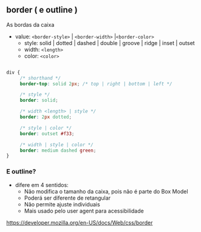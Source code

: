 ## border ( e outline )

As bordas da caixa

- value: `<border-style>` | `<border-width>` |`<border-color>`
    - style: solid | dotted | dashed | double | groove | ridge | inset | outset
    - width: `<length>`
    - color: `<color>`

```css

div {
     /* shorthand */
     border-top: solid 2px; /* top | right | bottom | left */

     /* style */
     border: solid;

     /* width <length> | style */
     border: 2px dotted;

     /* style | color */
     border: outset #f33;

     /* width | style | color */
     border: medium dashed green;
}
```

### E outline?

 - difere em 4 sentidos:
    - Não modifica o tamanho da caixa, pois não é parte do Box Model
    - Poderá ser diferente de retangular
    - Não permite ajuste individuais
    - Mais usado pelo user agent para acessibilidade

    
https://developer.mozilla.org/en-US/docs/Web/css/border
